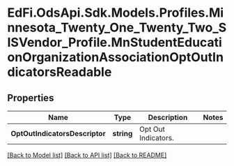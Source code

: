 # EdFi.OdsApi.Sdk.Models.Profiles.Minnesota_Twenty_One_Twenty_Two_SISVendor_Profile.MnStudentEducationOrganizationAssociationOptOutIndicatorsReadable
## Properties

Name | Type | Description | Notes
------------ | ------------- | ------------- | -------------
**OptOutIndicatorsDescriptor** | **string** | Opt Out Indicators. | 

[[Back to Model list]](../README.md#documentation-for-models) [[Back to API list]](../README.md#documentation-for-api-endpoints) [[Back to README]](../README.md)

